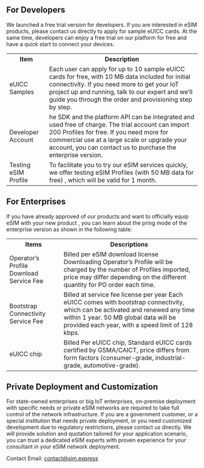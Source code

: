 ## For Developers
We launched a free trial version for developers. If you are interested in eSIM products, please contact us directly to apply for sample eUICC cards. At the same time, developers can enjoy a free trial on our platform for free and have a quick start to connect your devices.

<table>
    <tr>
        <th>Item</th>
        <th>Description</th>
    </tr>
    <tr>
        <td>eUICC Samples</td>
        <td>
Each user can apply for up to 10 sample eUICC cards for free, with 10 MB data included for initial connectivity. If you need more to get your IoT project up and running, talk to our expert and we’ll guide you through the order and provisioning step by step. </td>
    </tr>
    <tr>
        <td>Developer Account</td>
        <td>
he SDK and the platform API can be integrated and used free of charge. The trial account can import 200 Profiles for free. If you need more for commercial use at a large scale or upgrade your account, you can contact us to purchase the enterprise version. </td>
    </tr>
    <tr>
        <td>Testing eSIM Profile</td>
        <td>
           To facilitate you to try our eSIM services quickly, we offer testing eSIM Profiles (with 50 MB data for free) , which will be valid for 1 month.  
        </td>
    </tr>
</table>

## For Enterprises
If you have already approved of our products and want to officially equip eSIM with your new product , you can learn about the pring mode of the enterprise version as shown in the following table:  
<table>
    <tr>
        <th>Items</th>
        <th>Descriptions</th>
    </tr>
    <tr>
        <td>Operator’s Profile Download Service Fee</td>
        <td>Billed per eSIM download license
            Downloading Operator’s Profile will be charged by the number of Profiles imported, price may differ depending on the different quantity for PO order each time.
        </td>
    </tr>
    <tr>
        <td>Bootstrap Connectivity Service Fee</td>
        <td>Billed at service fee license per year
            Each eUICC comes with bootstrap connectivity, which can be activated and renewed any time within 1 year. 50 MB global data will be provided each year, with a speed limit of 128 kbps.
        </td>
    </tr>
    <tr>
        <td>eUICC chip</td>
        <td>Billed Per eUICC chip,  
            Standard eUICC cards certified by GSMA/CAICT, price differs from form factors (consumer-grade, industrial-grade, automotive-grade).
        </td>
    </tr>
</table>

## Private Deployment and Customization
For state-owned enterprises or big IoT enterprises, on-premise deployment with specific needs or private eSIM networks are required to take full control of the network infrastructure. If you are a government customer, or a special institution that needs private deployment, or you need customized development due to regulatory restrictions,  please contact us directly. We will provide solution and quotation tailored for your application scenario, you can trust a dedicated eSIM experts with proven experience for your consultant in your eSIM network deployment.

Contact Email: contact@sim.express